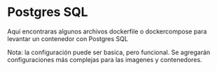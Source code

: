 # Postgres SQL

Aquí encontraras algunos archivos dockerfile o dockercompose para levantar un contenedor con Postgres SQL

Nota: la configuración puede ser basica, pero funcional. Se agregarán configuraciones más complejas para las imagenes y contenedores. 